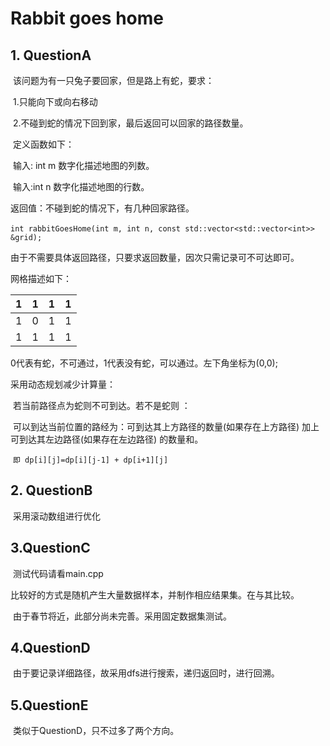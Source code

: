 # Rabbit goes home

## 1. QuestionA

​	该问题为有一只兔子要回家，但是路上有蛇，要求：

​									1.只能向下或向右移动 

​						            2.不碰到蛇的情况下回到家，最后返回可以回家的路径数量。

​    定义函数如下：

​	输入: int m 数字化描述地图的列数。

​	输入:int n 数字化描述地图的行数。

   返回值：不碰到蛇的情况下，有几种回家路径。

​	`int rabbitGoesHome(int m, int n, const std::vector<std::vector<int>> &grid);`

   由于不需要具体返回路径，只要求返回数量，因次只需记录可不可达即可。

   网格描述如下：	

| 1    | 1    | 1    | 1    |
| ---- | ---- | ---- | ---- |
| 1    | 0    | 1    | 1    |
| 1    | 1    | 1    | 1    |

   0代表有蛇，不可通过，1代表没有蛇，可以通过。左下角坐标为(0,0);

采用动态规划减少计算量：

​	若当前路径点为蛇则不可到达。若不是蛇则 ：

​				可以到达当前位置的路经为：可到达其上方路径的数量(如果存在上方路径) 加上  可到达其左边路径(如果存在左边路径) 的数量和。

​			`即 dp[i][j]=dp[i][j-1] + dp[i+1][j]`

## 2. QuestionB

​	采用滚动数组进行优化

## 3.QuestionC

​        测试代码请看main.cpp

​        比较好的方式是随机产生大量数据样本，并制作相应结果集。在与其比较。

​        由于春节将近，此部分尚未完善。采用固定数据集测试。

## 4.QuestionD

​		由于要记录详细路径，故采用dfs进行搜索，递归返回时，进行回溯。

## 5.QuestionE

​		类似于QuestionD，只不过多了两个方向。
